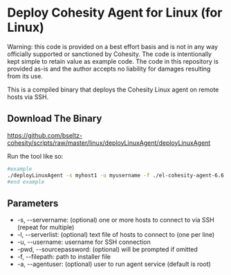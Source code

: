 # Deploy Cohesity Agent for Linux (for Linux)

Warning: this code is provided on a best effort basis and is not in any way officially supported or sanctioned by Cohesity. The code is intentionally kept simple to retain value as example code. The code in this repository is provided as-is and the author accepts no liability for damages resulting from its use.

This is a compiled binary that deploys the Cohesity Linux agent on remote hosts via SSH.

## Download The Binary

<https://github.com/bseltz-cohesity/scripts/raw/master/linux/deployLinuxAgent/deployLinuxAgent>

Run the tool like so:

```bash
#example
./deployLinuxAgent -s myhost1 -u myusername -f ./el-cohesity-agent-6.6.0d_u6-1.x86_64.rpm
#end example
```

## Parameters

* -s, --servername: (optional) one or more hosts to connect to via SSH (repeat for multiple)
* -l, --serverlist: (optional) text file of hosts to connect to (one per line)
* -u, --username: username for SSH connection
* -pwd, --sourcepassword: (optional) will be prompted if omitted
* -f, --filepath: path to installer file
* -a, --agentuser: (optional) user to run agent service (default is root)
